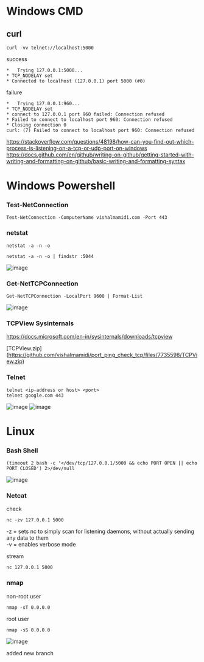 # Windows CMD
## curl

```
curl -vv telnet://localhost:5000
```
success
```
*   Trying 127.0.0.1:5000...
* TCP_NODELAY set
* Connected to localhost (127.0.0.1) port 5000 (#0)
```
failure
```
*   Trying 127.0.0.1:960...
* TCP_NODELAY set
* connect to 127.0.0.1 port 960 failed: Connection refused
* Failed to connect to localhost port 960: Connection refused
* Closing connection 0
curl: (7) Failed to connect to localhost port 960: Connection refused
```


https://stackoverflow.com/questions/48198/how-can-you-find-out-which-process-is-listening-on-a-tcp-or-udp-port-on-windows
https://docs.github.com/en/github/writing-on-github/getting-started-with-writing-and-formatting-on-github/basic-writing-and-formatting-syntax

# Windows Powershell
### Test-NetConnection
```
Test-NetConnection -ComputerName vishalmamidi.com -Port 443
```

### netstat
```
netstat -a -n -o 
```
```
netstat -a -n -o | findstr :5044
```
![image](https://user-images.githubusercontent.com/12382861/146552070-6ac75724-6ee8-4b92-9c5b-1e056f46cf86.png)

### Get-NetTCPConnection
```
Get-NetTCPConnection -LocalPort 9600 | Format-List
```
![image](https://user-images.githubusercontent.com/12382861/146554252-c48d4945-ca39-4fe4-a18e-b518df416d98.png)

### TCPView Sysinternals 

https://docs.microsoft.com/en-in/sysinternals/downloads/tcpview


[TCPView.zip]
(https://github.com/vishalmamidi/port_ping_check_tcp/files/7735598/TCPView.zip)



### Telnet
```
telnet <ip-address or host> <port>
telnet google.com 443
```
![image](https://user-images.githubusercontent.com/12382861/146546534-3d296fb9-4742-4331-89af-8b45ea0c1b4a.png)
![image](https://user-images.githubusercontent.com/12382861/146751763-171e732b-dae9-4dcf-a3e1-212e7fc1c293.png)


# Linux
### Bash Shell

```
(timeout 2 bash -c '</dev/tcp/127.0.0.1/5000 && echo PORT OPEN || echo PORT CLOSED') 2>/dev/null
```
![image](https://user-images.githubusercontent.com/12382861/146758294-3adb5135-cdde-47b8-a99b-b3127440e0e6.png)

### Netcat
check
```
nc -zv 127.0.0.1 5000
```
-z = sets nc to simply scan for listening daemons, without actually sending any data to them  
-v = enables verbose mode

stream
```
nc 127.0.0.1 5000
```

### nmap 

non-root user
```
nmap -sT 0.0.0.0
```
root user
```
nmap -sS 0.0.0.0
```

![image](https://user-images.githubusercontent.com/12382861/146760517-6450f53e-9ef4-4b37-b334-ff35ee17c524.png)


added new branch

